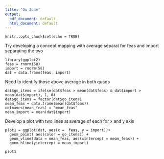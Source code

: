 ```yaml
---
title: "Go Zone"
output:
  pdf_document: default
  html_document: default
---
```


```{r setup, include=FALSE}
knitr::opts_chunk$set(echo = TRUE)
```
Try developing a concept mapping with average separat for feas and import separating the two
```{r}
library(ggplot2)
feas = rnorm(58)
import = rnorm(58)
dat = data.frame(feas, import)
```
Need to identify those above average in both quads
```{r}
dat$go_items = ifelse(dat$feas > mean(dat$feas) & dat$import > mean(dat$import), 1, 0)
dat$go_items = factor(dat$go_items)
mean_feas = data.frame(mean(dat$feas))
colnames(mean_feas) = "mean_feas"
mean_import = mean(dat$import)
```
Develop a plot with two lines at average of each for x and y axis
```{r}
plot1 = ggplot(dat, aes(x =  feas, y = import))+
  geom_point( aes(color = go_items)) +
  geom_vline(data = mean_feas, aes(xintercept = mean_feas)) +
  geom_hline(yintercept = mean_import)
  
plot1

```


